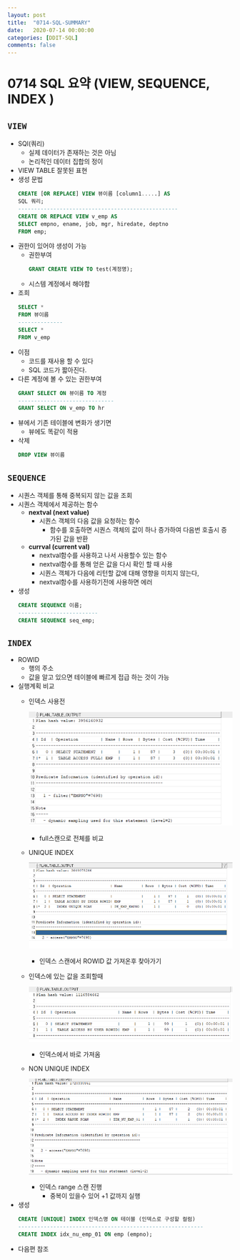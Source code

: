 ```yaml
---
layout: post
title:  "0714-SQL-SUMMARY"
date:   2020-07-14 00:00:00
categories: [DDIT-SQL]
comments: false
---
```


# 0714 SQL 요약 (VIEW, SEQUENCE, INDEX )

## `VIEW`

- SQl(쿼리)
    - 실제 데이터가 존재하는 것은 아님
    - 논리적인 데이터 집합의 정이
- VIEW TABLE 잘못된 표현
- 생성 문법
    ```sql
    CREATE [OR REPLACE] VIEW 뷰이름 [column1.....] AS
    SQL 쿼리;
    --------------------------------------------------
    CREATE OR REPLACE VIEW v_emp AS 
    SELECT empno, ename, job, mgr, hiredate, deptno
    FROM emp;
    ```
- 권한이 있어야 생성이 가능
    - 권한부여
        ```sql
        GRANT CREATE VIEW TO test(계정명); 
        ```
    - 시스템 계정에서 해야함 
- 조희
    ```sql
    SELECT *
    FROM 뷰이름
    --------------
    SELECT *
    FROM v_emp
    ```
- 이점
    - 코드를 재사용 할 수 있다
    - SQL 코드가 짧아진다.
- 다른 계정에 볼 수 있는 권한부여
    ```sql
    GRANT SELECT ON 뷰이름 TO 계정
    ------------------------------
    GRANT SELECT ON v_emp TO hr
    ```
- 뷰에서 기존 테이블에 변화가 생기면
    - 뷰에도 똑같이 적용
- 삭제
    ```sql
    DROP VIEW 뷰이름
    ```
## `SEQUENCE`

- 시퀀스 객체를 통해 중복되지 않는 값을 조회
- 시퀀스 객체에서 제공하는 함수
    - __nextval (next value)__
        - 시퀀스 객체의 다음 값을 요청하는 함수
            - 함수를 호출하면 시퀀스 객체의 값이 하나 증가하여 다음번 호출시 증가된 값을 반환
    - __currval (current val)__
        - nextval함수를 사용하고 나서 사용할수 있는 함수
        - nextval함수를 통해 얻은 값을 다시 확인 할 때 사용
        - 시퀀스 객체가 다음에 리턴할 값에 대해 영향을 미치지 않는다,
        - nextval함수를 사용하기전에 사용하면 에러
- 생성
    ```sql
    CREATE SEQUENCE 이름;
    -------------------------
    CREATE SEQUENCE seq_emp;
    ```        
## `INDEX`
- ROWID
    - 행의 주소
    - 값을 알고 있으면 테이블에 빠르게 접급 하는 것이 가능
- 실행계획 비교
    - 인덱스 사용전
    
       ![결과](/img/0714/1.PNG)
        - full스캔으로 전체를 비교
    - UNIQUE INDEX
    
        ![결과](/img/0714/2.PNG)
         - 인덱스 스캔에서 ROWID 값 가져온후 찾아가기
    - 인덱스에 있는 값을 조회할때
    
        ![결과](/img/0714/3.PNG)
         - 인덱스에서 바로 가져옴
    - NON UNIQUE INDEX
    
        ![결과](/img/0714/4.PNG)
         - 인덱스 range 스캔 진행
            - 중복이 있을수 있어 +1 값까지 실행
- 생성
    ```sql
    CREATE [UNIQUE] INDEX 인덱스명 ON 테이블 (인덱스로 구성할 컬럼)
    ----------------------------------------------------------
    CREATE INDEX idx_nu_emp_01 ON emp (empno);
    ```            
- 다음편 참조  